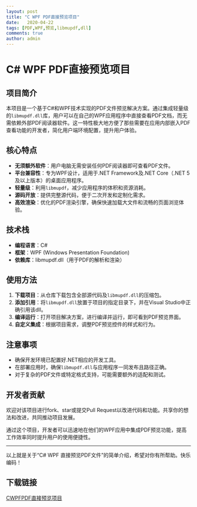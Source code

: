 ```yaml
---
layout: post
title: "C WPF PDF直接预览项目"
date:   2020-04-22
tags: [PDF,WPF,预览,libmupdf,dll]
comments: true
author: admin
---
```

# C# WPF PDF直接预览项目

## 项目简介

本项目是一个基于C#和WPF技术实现的PDF文件预览解决方案。通过集成轻量级的`libmupdf.dll`库，用户可以在自己的WPF应用程序中直接查看PDF文档，而无需依赖外部PDF阅读器软件。这一特性极大地方便了那些需要在应用内部嵌入PDF查看功能的开发者，简化用户端环境配置，提升用户体验。

## 核心特点

- **无须额外软件**：用户电脑无需安装任何PDF阅读器即可查看PDF文件。
- **平台兼容性**：专为WPF设计，适用于.NET Framework及.NET Core（.NET 5及以上版本）的桌面应用程序。
- **轻量级**：利用`libmupdf`，减少应用程序的体积和资源消耗。
- **源码开放**：提供完整源代码，便于二次开发和定制化需求。
- **高效渲染**：优化的PDF渲染引擎，确保快速加载大文件和流畅的页面浏览体验。

## 技术栈

- **编程语言**：C#
- **框架**：WPF (Windows Presentation Foundation)
- **依赖库**：libmupdf.dll（用于PDF的解析和渲染）

## 使用方法

1. **下载项目**：从仓库下载包含全部源代码及`libmupdf.dll`的压缩包。
2. **添加引用**：将`libmupdf.dll`放置于项目的指定目录下，并在Visual Studio中正确引用该dll。
3. **编译运行**：打开项目解决方案，进行编译并运行，即可看到PDF预览界面。
4. **自定义集成**：根据项目需求，调整PDF预览控件的样式和行为。

## 注意事项

- 确保开发环境已配置好.NET相应的开发工具。
- 在部署应用时，确保`libmupdf.dll`与应用程序一同发布且路径正确。
- 对于复杂的PDF文件或特定格式支持，可能需要额外的适配和测试。

## 开发者贡献

欢迎对该项目进行fork、star或提交Pull Request以改进代码和功能。共享你的想法和改进，共同推动项目发展。

通过这个项目，开发者可以迅速地在他们的WPF应用中集成PDF预览功能，提高工作效率同时提升用户的使用便捷性。

---

以上就是关于“C# WPF 直接预览PDF文件”的简单介绍，希望对你有所帮助。快乐编码！

## 下载链接

[CWPFPDF直接预览项目](https://pan.quark.cn/s/cb061abe0d7f)